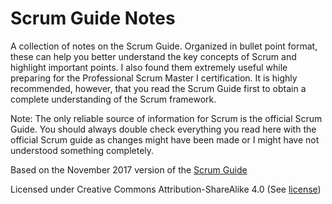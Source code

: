 # Scrum Guide Notes

A collection of notes on the Scrum Guide. Organized in bullet point format, these can help you better understand the key concepts of Scrum and highlight important points. I also found them extremely useful while preparing for the Professional Scrum Master I certification. It is highly recommended, however, that you read the Scrum Guide first to obtain a complete understanding of the Scrum framework.

Note: The only reliable source of information for Scrum is the official Scrum Guide. You should always double check everything you read here with the official Scrum guide as changes might have been made or I might have not understood something completely. 

Based on the November 2017 version of the [Scrum Guide](https://www.scrumguides.org/)

Licensed under Creative Commons Attribution-ShareAlike 4.0 (See [license](LICENSE.md))